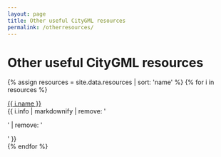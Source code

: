 ```yaml
---
layout: page
title: Other useful CityGML resources
permalink: /otherresources/
---
```


# Other useful CityGML resources

{% assign resources = site.data.resources | sort: 'name' %}
{% for i in resources %}
<div class="panel panel-default">
  <div class="panel-heading"><a href="{{ i.link }}">{{ i.name }}</a></div>
  <div class="panel-body">
    {{ i.info | markdownify | remove: '<p>' | remove: '</p>' }}  
  </div>
</div>
{% endfor %}

